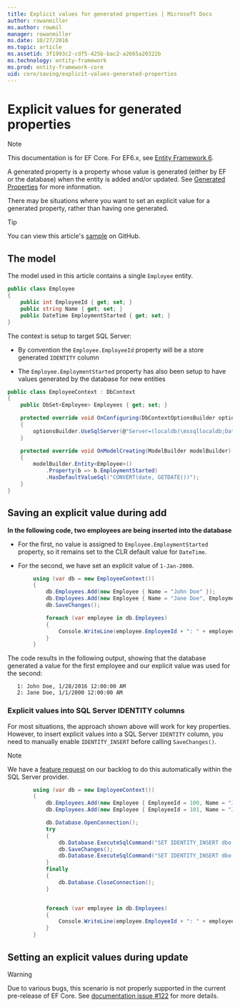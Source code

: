 ```yaml
---
title: Explicit values for generated properties | Microsoft Docs
author: rowanmiller
ms.author: rowmil
manager: rowanmiller
ms.date: 10/27/2016
ms.topic: article
ms.assetid: 3f1993c2-cdf5-425b-bac2-a2665a20322b
ms.technology: entity-framework
ms.prod: entity-framework-core
uid: core/saving/explicit-values-generated-properties
---
```


# Explicit values for generated properties

> [!NOTE]
> This documentation is for EF Core. For EF6.x, see [Entity Framework 6](../../ef6/index.md).

A generated property is a property whose value is generated (either by EF or the database) when the entity is added and/or updated. See [Generated Properties](../modeling/generated-properties.md) for more information.

There may be situations where you want to set an explicit value for a generated property, rather than having one generated.

> [!TIP]
> You can view this article's [sample](https://github.com/aspnet/EntityFramework.Docs/tree/master/samples/core/Saving/Saving/ExplicitValuesGenerateProperties/) on GitHub.

## The model

The model used in this article contains a single `Employee` entity.

<!-- [!code-csharp[Main](samples/core/Saving/Saving/ExplicitValuesGenerateProperties/Employee.cs)] -->
````csharp
public class Employee
{
    public int EmployeeId { get; set; }
    public string Name { get; set; }
    public DateTime EmploymentStarted { get; set; }
}
````

The context is setup to target SQL Server:

* By convention the `Employee.EmployeeId` property will be a store generated `IDENTITY` column

* The `Employee.EmploymentStarted` property has also been setup to have values generated by the database for new entities

<!-- [!code-csharp[Main](samples/core/Saving/Saving/ExplicitValuesGenerateProperties/EmployeeContext.cs)] -->
````csharp
public class EmployeeContext : DbContext
{
    public DbSet<Employee> Employees { get; set; }

    protected override void OnConfiguring(DbContextOptionsBuilder optionsBuilder)
    {
        optionsBuilder.UseSqlServer(@"Server=(localdb)\mssqllocaldb;Database=EFSaving.ExplicitValuesGenerateProperties;Trusted_Connection=True;");
    }

    protected override void OnModelCreating(ModelBuilder modelBuilder)
    {
        modelBuilder.Entity<Employee>()
            .Property(b => b.EmploymentStarted)
            .HasDefaultValueSql("CONVERT(date, GETDATE())");
    }
}
````

## Saving an explicit value during add

**In the following code, two employees are being inserted into the database**

* For the first, no value is assigned to `Employee.EmploymentStarted` property, so it remains set to the CLR default value for `DateTime`.

* For the second, we have set an explicit value of `1-Jan-2000`.

<!-- [!code-csharp[Main](samples/core/Saving/Saving/ExplicitValuesGenerateProperties/Sample.cs?highlight=4)] -->
````csharp
        using (var db = new EmployeeContext())
        {
            db.Employees.Add(new Employee { Name = "John Doe" });
            db.Employees.Add(new Employee { Name = "Jane Doe", EmploymentStarted = new DateTime(2000, 1, 1) });
            db.SaveChanges();

            foreach (var employee in db.Employees)
            {
                Console.WriteLine(employee.EmployeeId + ": " + employee.Name + ", " + employee.EmploymentStarted);
            }
        }
````

The code results in the following output, showing that the database generated a value for the first employee and our explicit value was used for the second:

<!-- literal_block"xml:space": "preserve", "classes  "backrefs  "names  "dupnames   -->
````
   1: John Doe, 1/28/2016 12:00:00 AM
   2: Jane Doe, 1/1/2000 12:00:00 AM
````

### Explicit values into SQL Server IDENTITY columns

For most situations, the approach shown above will work for key properties. However, to insert explicit values into a SQL Server `IDENTITY` column, you need to manually enable `IDENTITY_INSERT` before calling `SaveChanges()`.

> [!NOTE]
> We have a [feature request](https://github.com/aspnet/EntityFramework/issues/703) on our backlog to do this automatically within the SQL Server provider.

<!-- [!code-csharp[Main](samples/core/Saving/Saving/ExplicitValuesGenerateProperties/Sample.cs?highlight=6,7,8,9,10,11,12,13,14,15,16)] -->
````csharp
        using (var db = new EmployeeContext())
        {
            db.Employees.Add(new Employee { EmployeeId = 100, Name = "John Doe" });
            db.Employees.Add(new Employee { EmployeeId = 101, Name = "Jane Doe" });

            db.Database.OpenConnection();
            try
            {
                db.Database.ExecuteSqlCommand("SET IDENTITY_INSERT dbo.Employee ON");
                db.SaveChanges();
                db.Database.ExecuteSqlCommand("SET IDENTITY_INSERT dbo.Employee OFF");
            }
            finally
            {
                db.Database.CloseConnection();
            }


            foreach (var employee in db.Employees)
            {
                Console.WriteLine(employee.EmployeeId + ": " + employee.Name);
            }
        }
````

## Setting an explicit values during update

> [!WARNING]
> Due to various bugs, this scenario is not properly supported in the current pre-release of EF Core. See [documentation issue #122](https://github.com/aspnet/EntityFramework.Docs/issues/122) for more details.
